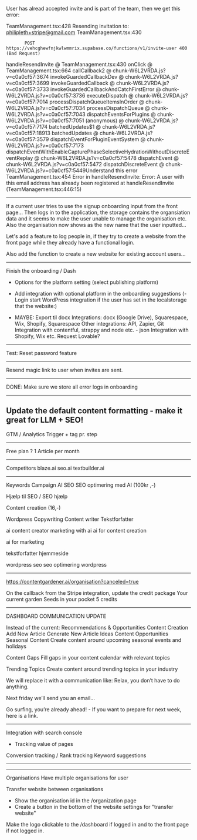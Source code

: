 
User has alread accepted invite and is part of the team, then we get this error:

TeamManagement.tsx:428 Resending invitation to: philipleth+stripe@gmail.com
TeamManagement.tsx:430 
            
            
           POST https://vehcghewfnjkwlwmmrix.supabase.co/functions/v1/invite-user 400 (Bad Request)
handleResendInvite @ TeamManagement.tsx:430
onClick @ TeamManagement.tsx:664
callCallback2 @ chunk-W6L2VRDA.js?v=c0a0cf57:3674
invokeGuardedCallbackDev @ chunk-W6L2VRDA.js?v=c0a0cf57:3699
invokeGuardedCallback @ chunk-W6L2VRDA.js?v=c0a0cf57:3733
invokeGuardedCallbackAndCatchFirstError @ chunk-W6L2VRDA.js?v=c0a0cf57:3736
executeDispatch @ chunk-W6L2VRDA.js?v=c0a0cf57:7014
processDispatchQueueItemsInOrder @ chunk-W6L2VRDA.js?v=c0a0cf57:7034
processDispatchQueue @ chunk-W6L2VRDA.js?v=c0a0cf57:7043
dispatchEventsForPlugins @ chunk-W6L2VRDA.js?v=c0a0cf57:7051
(anonymous) @ chunk-W6L2VRDA.js?v=c0a0cf57:7174
batchedUpdates$1 @ chunk-W6L2VRDA.js?v=c0a0cf57:18913
batchedUpdates @ chunk-W6L2VRDA.js?v=c0a0cf57:3579
dispatchEventForPluginEventSystem @ chunk-W6L2VRDA.js?v=c0a0cf57:7173
dispatchEventWithEnableCapturePhaseSelectiveHydrationWithoutDiscreteEventReplay @ chunk-W6L2VRDA.js?v=c0a0cf57:5478
dispatchEvent @ chunk-W6L2VRDA.js?v=c0a0cf57:5472
dispatchDiscreteEvent @ chunk-W6L2VRDA.js?v=c0a0cf57:5449Understand this error
TeamManagement.tsx:454 Error in handleResendInvite: Error: A user with this email address has already been registered
    at handleResendInvite (TeamManagement.tsx:446:15)

---

If a current user tries to use the signup onboarding input from the front page... Then logs in to the application, the storage contains the organsiation data and it seems to make the user unable to manage the organisation etc. Also the organisation now shows as the new name that the user inputted...

Let's add a feature to log people in, if they try to create a website from the front page while they already have a functional login. 

Also add the function to create a new website for existing account users...

---

Finish the onboarding / Dash
- Options for the platform setting (select publishing platform)
- Add integration with optional platform in the onboarding suggestions (- Login start WordPress integration if the user has set in the localstorage that the website:)

- MAYBE: Export til docx
Integrations: docx (Google Drive), Squarespace, Wix, Shopify, Squarespace
Other integrations: API, Zapier, Git
Integration with contentful, strappy and node etc. - json
Integration with Shopify, Wix etc.
Request Lovable?

---

Test: Reset password feature

---

Resend magic link to user when invites are sent.

---

DONE: Make sure we store all error logs in onboarding

---

Update the default content formatting - make it great for LLM + SEO!
---

GTM / Analytics
Trigger + tag pr. step 

---

Free plan ?
1 Article per month

---

Competitors
blaze.ai
seo.ai
textbuilder.ai

---

Keywords
Campaign
AI SEO
SEO optimering med AI (100kr ,-)

Hjælp til SEO / SEO hjælp

Content creation (16,-)

Wordpress Copywriting
Content writer
Tekstforfatter

ai content creator
marketing with ai
ai for content creation

ai for marketing

tekstforfatter hjemmeside

wordpress seo
seo optimering wordpress


---


https://contentgardener.ai/organisation?canceled=true


On the callback from the Stripe integration, update the credit package 
Your current garden
Seeds in your pocket
5 credits


---
DASHBOARD COMMUNICATION UPDATE

Instead of the current: Recommendations & Opportunities
Content Creation
Add New Article
Generate New Article Ideas
Content Opportunities
Seasonal Content
Create content around upcoming seasonal events and holidays


Content Gaps
Fill gaps in your content calendar with relevant topics


Trending Topics
Create content around trending topics in your industry

We will replace it with a communication like:
Relax, you don’t have to do anything.

Next friday we’ll send you an email… 

Go surfing, you’re already ahead! - If you want to prepare for next week, here is a link.


---

Integration with search console
- Tracking value of pages

Conversion tracking / 
Rank tracking
Keyword suggestions

---


---

Organisations
Have multiple organisations for user

Transfer website between organisations
- Show the organisation id in the /organization page
- Create a button in the bottom of the website settings for "transfer website" 

Make the logo clickable to the /dashboard if logged in and to the front page if not logged in. 
